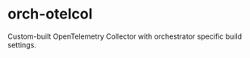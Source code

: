 <!--
SPDX-FileCopyrightText: (C) 2025 Intel Corporation
SPDX-License-Identifier: Apache-2.0
-->

# orch-otelcol

Custom-built OpenTelemetry Collector with orchestrator specific build settings.
